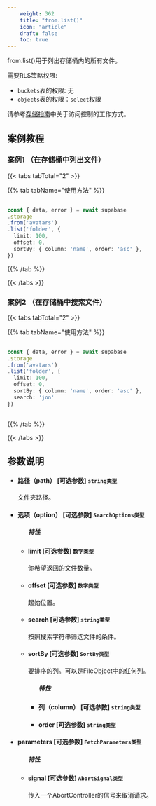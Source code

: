 ```yaml
---
    weight: 362
    title: "from.list()"
    icon: "article"
    draft: false
    toc: true
---
```


from.list()用于列出存储桶内的所有文件。


需要RLS策略权限:
  - `buckets`表的权限: 无
  - `objects`表的权限：`select`权限

请参考[存储指南](/docs/app/storage/storage#access-control)中关于访问控制的工作方式。




## 案例教程

### 案例1 （在存储桶中列出文件）

{{< tabs tabTotal="2" >}}


{{% tab tabName="使用方法" %}}



  ```ts
                                                                                   
const { data, error } = await supabase
  .storage
  .from('avatars')
  .list('folder', {
    limit: 100,
    offset: 0,
    sortBy: { column: 'name', order: 'asc' },
  })
  ```



{{% /tab %}}

{{< /tabs >}}


### 案例2 （在存储桶中搜索文件）

{{< tabs tabTotal="2" >}}


{{% tab tabName="使用方法" %}}



  ```ts
                                                                                   
const { data, error } = await supabase
  .storage
  .from('avatars')
  .list('folder', {
    limit: 100,
    offset: 0,
    sortBy: { column: 'name', order: 'asc' },
    search: 'jon'
  })
                                                                              
  ```



{{% /tab %}}

{{< /tabs >}}








## 参数说明


<ul className="method-list-group">
  
<li className="method-list-item">
  <h4 className="method-list-item-label">
    <span className="method-list-item-label-name">
      路径（path）
    </span>
    <span className="method-list-item-label-badge false">
      [可选参数]
    </span>
    <span className="method-list-item-validation">
      <code>string类型</code>
    </span>
  </h4>
  <div class="method-list-item-description">

文件夹路径。

  </div>
  
</li>


<li className="method-list-item">
  <h4 className="method-list-item-label">
    <span className="method-list-item-label-name">
      选项（option）
    </span>
    <span className="method-list-item-label-badge required">
      [可选参数]
    </span>
    <span className="method-list-item-validation">
      <code>SearchOptions类型</code>
    </span>
  </h4>

  
<ul className="method-list-group">
  <h5 class="method-list-title method-list-title-isChild expanded">特性</h5>

<li className="method-list-item">
  <h4 className="method-list-item-label">
    <span className="method-list-item-label-name">
      limit
    </span>
    <span className="method-list-item-label-badge false">
      [可选参数]
    </span>
    <span className="method-list-item-validation">
      <code>数字类型</code>
    </span>
  </h4>
  <div class="method-list-item-description">

你希望返回的文件数量。

  </div>
  
</li>


<li className="method-list-item">
  <h4 className="method-list-item-label">
    <span className="method-list-item-label-name">
      offset
    </span>
    <span className="method-list-item-label-badge false">
      [可选参数]
    </span>
    <span className="method-list-item-validation">
      <code>数字类型</code>
    </span>
  </h4>
  <div class="method-list-item-description">

起始位置。

  </div>
  
</li>


<li className="method-list-item">
  <h4 className="method-list-item-label">
    <span className="method-list-item-label-name">
      search
    </span>
    <span className="method-list-item-label-badge false">
      [可选参数]
    </span>
    <span className="method-list-item-validation">
      <code>string类型</code>
    </span>
  </h4>
  <div class="method-list-item-description">

按照搜索字符串筛选文件的条件。

  </div>
  
</li>


<li className="method-list-item">
  <h4 className="method-list-item-label">
    <span className="method-list-item-label-name">
      sortBy
    </span>
    <span className="method-list-item-label-badge false">
      [可选参数]
    </span>
    <span className="method-list-item-validation">
      <code>SortBy类型</code>
    </span>
  </h4>
  <div class="method-list-item-description">

要排序的列。可以是FileObject中的任何列。

  </div>




<ul className="method-list-group">
  <h5 class="method-list-title method-list-title-isChild expanded">特性</h5>

<li className="method-list-item">
  <h4 className="method-list-item-label">
    <span className="method-list-item-label-name">
      列（column）
    </span>
    <span className="method-list-item-label-badge false">
      [可选参数]
    </span>
    <span className="method-list-item-validation">
      <code>string类型</code>
    </span>
  </h4>

  
</li>


<li className="method-list-item">
  <h4 className="method-list-item-label">
    <span className="method-list-item-label-name">
      order
    </span>
    <span className="method-list-item-label-badge false">
      [可选参数]
    </span>
    <span className="method-list-item-validation">
      <code>string类型</code>
    </span>
  </h4>

  
</li>


</ul>



  
</li>

</ul>

</li>


<li className="method-list-item">
  <h4 className="method-list-item-label">
    <span className="method-list-item-label-name">
      parameters
    </span>
    <span className="method-list-item-label-badge required">
      [可选参数]
    </span>
    <span className="method-list-item-validation">
      <code>FetchParameters类型</code>
    </span>
  </h4>
  
<ul className="method-list-group">
  <h5 class="method-list-title method-list-title-isChild expanded">特性</h5>

<li className="method-list-item">
  <h4 className="method-list-item-label">
    <span className="method-list-item-label-name">
      signal
    </span>
    <span className="method-list-item-label-badge false">
      [可选参数]
    </span>
    <span className="method-list-item-validation">
      <code>AbortSignal类型</code>
    </span>
  </h4>
  <div class="method-list-item-description">

传入一个AbortController的信号来取消请求。

  </div>
  
</li>

</ul>

</li>

</ul>







